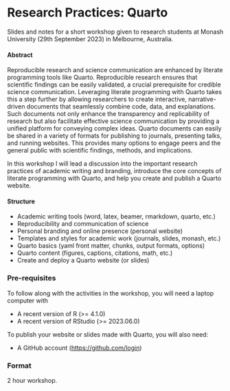 
<!-- README.md is generated from README.Rmd. Please edit that file -->

# Research Practices: Quarto

<!-- badges: start -->
<!-- badges: end -->

Slides and notes for a short workshop given to research students at
Monash University (29th September 2023) in Melbourne, Australia.

<!-- A recording of this presentation is available on YouTube here: <https://www.youtube.com/watch?v=> -->
<!-- [![](preview.jpg)](https://www.youtube.com/watch?v=) -->

#### Abstract

Reproducible research and science communication are enhanced by literate
programming tools like Quarto. Reproducible research ensures that
scientific findings can be easily validated, a crucial prerequisite for
credible science communication. Leveraging literate programming with
Quarto takes this a step further by allowing researchers to create
interactive, narrative-driven documents that seamlessly combine code,
data, and explanations. Such documents not only enhance the transparency
and replicability of research but also facilitate effective science
communication by providing a unified platform for conveying complex
ideas. Quarto documents can easily be shared in a variety of formats for
publishing to journals, presenting talks, and running websites. This
provides many options to engage peers and the general public with
scientific findings, methods, and implications.

In this workshop I will lead a discussion into the important research
practices of academic writing and branding, introduce the core concepts
of literate programming with Quarto, and help you create and publish a
Quarto website.

#### Structure

- Academic writing tools (word, latex, beamer, rmarkdown, quarto, etc.)
- Reproducibility and communication of science
- Personal branding and online presence (personal website)
- Templates and styles for academic work (journals, slides, monash,
  etc.)
- Quarto basics (yaml front matter, chunks, output formats, options)
- Quarto content (figures, captions, citations, math, etc.)
- Create and deploy a Quarto website (or slides)

### Pre-requisites

To follow along with the activities in the workshop, you will need a
laptop computer with

- A recent version of R (\>= 4.1.0)
- A recent version of RStudio (\>= 2023.06.0)

To publish your website or slides made with Quarto, you will also need:

- A GitHub account (<https://github.com/login>)

### Format

2 hour workshop.
